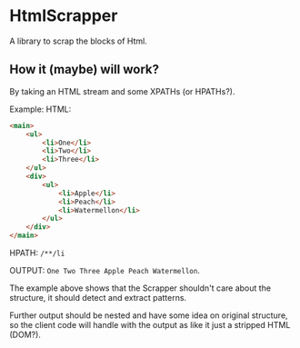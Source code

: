 HtmlScrapper
===========

A library to scrap the blocks of Html.

How it (maybe) will work?
------------

By taking an HTML stream and some XPATHs (or HPATHs?).

Example:
HTML: 
```html
<main>
    <ul>
        <li>One</li>
        <li>Two</li>
        <li>Three</li>
    </ul>
    <div>
        <ul>
            <li>Apple</li>
            <li>Peach</li>
            <li>Watermellon</li>
        </ul>
    </div>    
</main>
```
HPATH: `/**/li`

OUTPUT: `One Two Three Apple Peach Watermellon`.

The example above shows that the Scrapper shouldn't care about the structure, it should detect and extract patterns.

Further output should be nested and have some idea on original structure, so the client code will handle with the output as like it just a stripped HTML (DOM?).